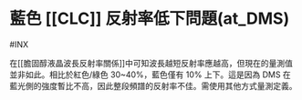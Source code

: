 # 藍色 [[CLC]] 反射率低下問題(at_DMS)
#INX 

在[[膽固醇液晶波長反射率關係]]中可知波長越短反射率應越高，但現在的量測值並非如此。相比於紅色/綠色 30~40%，藍色僅有 10% 上下。這是因為 DMS 在藍光側的強度暫比不高，因此整段頻譜的反射率不佳。需使用其他方式量測定義。